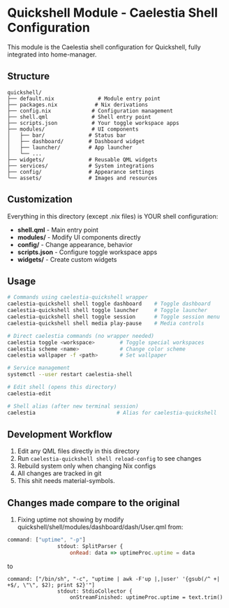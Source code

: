 # Quickshell Module - Caelestia Shell Configuration

This module is the Caelestia shell configuration for Quickshell, fully integrated into home-manager.

## Structure

```
quickshell/
├── default.nix              # Module entry point
├── packages.nix            # Nix derivations
├── config.nix             # Configuration management
├── shell.qml              # Shell entry point
├── scripts.json           # Your toggle workspace apps
├── modules/               # UI components
│   ├── bar/              # Status bar
│   ├── dashboard/        # Dashboard widget
│   ├── launcher/         # App launcher
│   └── ...
├── widgets/              # Reusable QML widgets  
├── services/             # System integrations
├── config/               # Appearance settings
└── assets/               # Images and resources
```

## Customization

Everything in this directory (except .nix files) is YOUR shell configuration:

- **shell.qml** - Main entry point
- **modules/** - Modify UI components directly
- **config/** - Change appearance, behavior
- **scripts.json** - Configure toggle workspace apps
- **widgets/** - Create custom widgets

## Usage

```bash
# Commands using caelestia-quickshell wrapper
caelestia-quickshell shell toggle dashboard    # Toggle dashboard
caelestia-quickshell shell toggle launcher     # Toggle launcher  
caelestia-quickshell shell toggle session      # Toggle session menu
caelestia-quickshell shell media play-pause    # Media controls

# Direct caelestia commands (no wrapper needed)
caelestia toggle <workspace>        # Toggle special workspaces
caelestia scheme <name>             # Change color scheme
caelestia wallpaper -f <path>       # Set wallpaper

# Service management
systemctl --user restart caelestia-shell

# Edit shell (opens this directory)
caelestia-edit

# Shell alias (after new terminal session)
caelestia                          # Alias for caelestia-quickshell
```

## Development Workflow

1. Edit any QML files directly in this directory
2. Run `caelestia-quickshell shell reload-config` to see changes
3. Rebuild system only when changing Nix configs
4. All changes are tracked in git
5. This shit needs material-symbols.

## Changes made compare to the original

1. Fixing uptime not showing by modify quickshell/shell/modules/dashboard/dash/User.qml from:

```qml
command: ["uptime", "-p"]
                stdout: SplitParser {
                    onRead: data => uptimeProc.uptime = data
```
to 

```
command: ["/bin/sh", "-c", "uptime | awk -F'up |,|user' '{gsub(/^ +| +$/, \"\", $2); print $2}'"]
                stdout: StdioCollector {
                    onStreamFinished: uptimeProc.uptime = text.trim()
```
